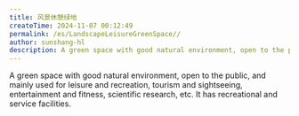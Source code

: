 ```yaml
---
title: 风景休憩绿地
createTime: 2024-11-07 00:12:49
permalink: /es/LandscapeLeisureGreenSpace//
author: sunshang-hl
description: A green space with good natural environment, open to the public, and mainly used for leisure and recreation, tourism and sightseeing, entertainment and fitness, scientific research, etc. It has recreational and service facilities.
---
```


A green space with good natural environment, open to the public, and mainly used for leisure and recreation, tourism and sightseeing, entertainment and fitness, scientific research, etc. It has recreational and service facilities.
